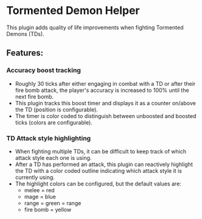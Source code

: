 # Tormented Demon Helper
This plugin adds quality of life improvements when fighting Tormented Demons (TDs).

## Features:

### Accuracy boost tracking
- Roughly 30 ticks after either engaging in combat with a TD or after their fire bomb attack, the player's accuracy is increased to 100% until the next fire bomb.
- This plugin tracks this boost timer and displays it as a counter on/above the TD (position is configurable).
- The timer is color coded to distinguish between unboosted and boosted ticks (colors are configurable).

### TD Attack style highlighting
- When fighting multiple TDs, it can be difficult to keep track of which attack style each one is using.
- After a TD has performed an attack, this plugin can reactively highlight the TD with a color coded outline indicating which attack style it is currently using. 
- The highlight colors can be configured, but the default values are:
    - melee = red 
    - mage = blue
    - range = green = range
    - fire bomb = yellow
